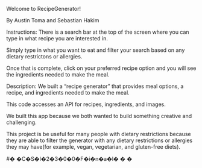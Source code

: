 Welcome to RecipeGenerator!


By Austin Toma and Sebastian Hakim

Instructions:
There is a search bar at the top of the screen where you can type in what recipe you are interested in.

Simply type in what you want to eat and filter your search based on any dietary restrictons or allergies.

Once that is complete, click on your preferred recipe option and you will see the ingredients needed to make the meal.

Description:
We built a “recipe generator” that provides meal options, a recipe, and ingredients needed to make the meal. 

This code accesses an API for recipes, ingredients, and images.

We built this app because we both wanted to build something creative and challenging. 

This project is be useful for many people with dietary restrictions because they are able to filter the generator with any 
dietary restrictions or allergies they may have(for example, vegan, vegetarian, and gluten-free diets). 


#� �C�S�I�2�3�0�0�F�i�n�a�l�
�
�
